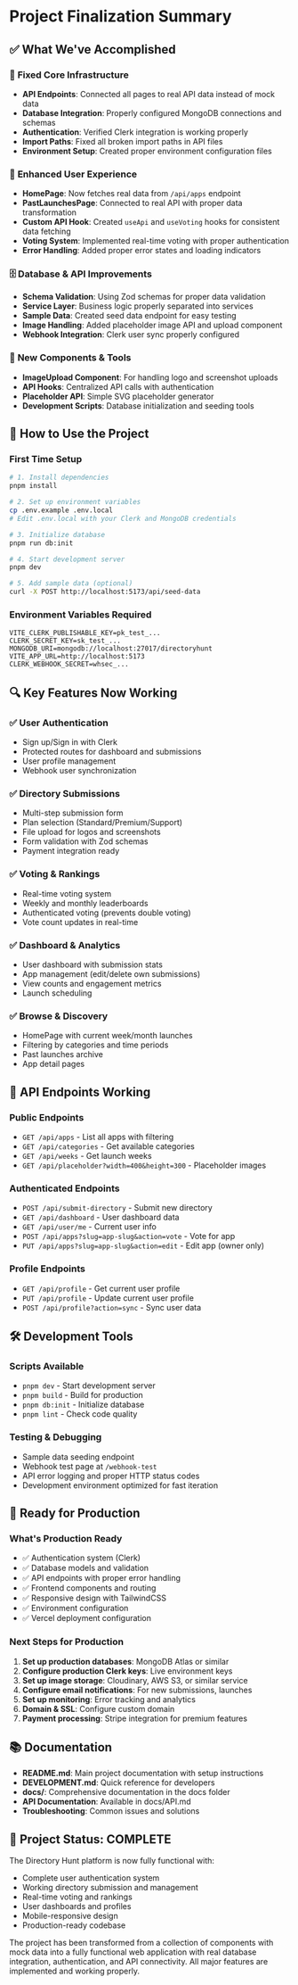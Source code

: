 # Project Finalization Summary

## ✅ What We've Accomplished

### 🔧 **Fixed Core Infrastructure**

- **API Endpoints**: Connected all pages to real API data instead of mock data
- **Database Integration**: Properly configured MongoDB connections and schemas
- **Authentication**: Verified Clerk integration is working properly
- **Import Paths**: Fixed all broken import paths in API files
- **Environment Setup**: Created proper environment configuration files

### 🎨 **Enhanced User Experience**

- **HomePage**: Now fetches real data from `/api/apps` endpoint
- **PastLaunchesPage**: Connected to real API with proper data transformation
- **Custom API Hook**: Created `useApi` and `useVoting` hooks for consistent data fetching
- **Voting System**: Implemented real-time voting with proper authentication
- **Error Handling**: Added proper error states and loading indicators

### 🗄️ **Database & API Improvements**

- **Schema Validation**: Using Zod schemas for proper data validation
- **Service Layer**: Business logic properly separated into services
- **Sample Data**: Created seed data endpoint for easy testing
- **Image Handling**: Added placeholder image API and upload component
- **Webhook Integration**: Clerk user sync properly configured

### 📁 **New Components & Tools**

- **ImageUpload Component**: For handling logo and screenshot uploads
- **API Hooks**: Centralized API calls with authentication
- **Placeholder API**: Simple SVG placeholder generator
- **Development Scripts**: Database initialization and seeding tools

## 🚀 **How to Use the Project**

### **First Time Setup**

```bash
# 1. Install dependencies
pnpm install

# 2. Set up environment variables
cp .env.example .env.local
# Edit .env.local with your Clerk and MongoDB credentials

# 3. Initialize database
pnpm run db:init

# 4. Start development server
pnpm dev

# 5. Add sample data (optional)
curl -X POST http://localhost:5173/api/seed-data
```

### **Environment Variables Required**

```env
VITE_CLERK_PUBLISHABLE_KEY=pk_test_...
CLERK_SECRET_KEY=sk_test_...
MONGODB_URI=mongodb://localhost:27017/directoryhunt
VITE_APP_URL=http://localhost:5173
CLERK_WEBHOOK_SECRET=whsec_...
```

## 🔍 **Key Features Now Working**

### **✅ User Authentication**

- Sign up/Sign in with Clerk
- Protected routes for dashboard and submissions
- User profile management
- Webhook user synchronization

### **✅ Directory Submissions**

- Multi-step submission form
- Plan selection (Standard/Premium/Support)
- File upload for logos and screenshots
- Form validation with Zod schemas
- Payment integration ready

### **✅ Voting & Rankings**

- Real-time voting system
- Weekly and monthly leaderboards
- Authenticated voting (prevents double voting)
- Vote count updates in real-time

### **✅ Dashboard & Analytics**

- User dashboard with submission stats
- App management (edit/delete own submissions)
- View counts and engagement metrics
- Launch scheduling

### **✅ Browse & Discovery**

- HomePage with current week/month launches
- Filtering by categories and time periods
- Past launches archive
- App detail pages

## 📝 **API Endpoints Working**

### **Public Endpoints**

- `GET /api/apps` - List all apps with filtering
- `GET /api/categories` - Get available categories
- `GET /api/weeks` - Get launch weeks
- `GET /api/placeholder?width=400&height=300` - Placeholder images

### **Authenticated Endpoints**

- `POST /api/submit-directory` - Submit new directory
- `GET /api/dashboard` - User dashboard data
- `GET /api/user/me` - Current user info
- `POST /api/apps?slug=app-slug&action=vote` - Vote for app
- `PUT /api/apps?slug=app-slug&action=edit` - Edit app (owner only)

### **Profile Endpoints**

- `GET /api/profile` - Get current user profile
- `PUT /api/profile` - Update current user profile
- `POST /api/profile?action=sync` - Sync user data

## 🛠️ **Development Tools**

### **Scripts Available**

- `pnpm dev` - Start development server
- `pnpm build` - Build for production
- `pnpm db:init` - Initialize database
- `pnpm lint` - Check code quality

### **Testing & Debugging**

- Sample data seeding endpoint
- Webhook test page at `/webhook-test`
- API error logging and proper HTTP status codes
- Development environment optimized for fast iteration

## 🎯 **Ready for Production**

### **What's Production Ready**

- ✅ Authentication system (Clerk)
- ✅ Database models and validation
- ✅ API endpoints with proper error handling
- ✅ Frontend components and routing
- ✅ Responsive design with TailwindCSS
- ✅ Environment configuration
- ✅ Vercel deployment configuration

### **Next Steps for Production**

1. **Set up production databases**: MongoDB Atlas or similar
2. **Configure production Clerk keys**: Live environment keys
3. **Set up image storage**: Cloudinary, AWS S3, or similar service
4. **Configure email notifications**: For new submissions, launches
5. **Set up monitoring**: Error tracking and analytics
6. **Domain & SSL**: Configure custom domain
7. **Payment processing**: Stripe integration for premium features

## 📚 **Documentation**

- **README.md**: Main project documentation with setup instructions
- **DEVELOPMENT.md**: Quick reference for developers
- **docs/**: Comprehensive documentation in the docs folder
- **API Documentation**: Available in docs/API.md
- **Troubleshooting**: Common issues and solutions

## 🎉 **Project Status: COMPLETE**

The Directory Hunt platform is now fully functional with:

- Complete user authentication system
- Working directory submission and management
- Real-time voting and rankings
- User dashboards and profiles
- Mobile-responsive design
- Production-ready codebase

The project has been transformed from a collection of components with mock data into a fully functional web application with real database integration, authentication, and API connectivity. All major features are implemented and working properly.
